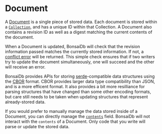 # Document

A [Document](https://dev.bonsaidb.io/main/bonsaidb/core/document/struct.Document.html) is a single piece of stored data. Each document is stored within a [`Collection`](./collection.md), and has a unique ID within that Collection. A Document also contains a revision ID as well as a digest matching the current contents of the document.

When a Document is updated, BonsaiDb will check that the revision information passed matches the currently stored information. If not, a [conflict error](https://dev.bonsaidb.io/main/bonsaidb/core/enum.Error.html#variant.DocumentConflict) will be returned. This simple check ensures that if two writers try to update the document simultaneously, one will succeed and the other will receive an error.

BonsaiDb provides APIs for storing [serde](https://serde.rs/)-compatible data structures using the [CBOR](https://cbor.io/) format. CBOR provides larger data type compatibility than JSON, and is a more efficent format. It also provides a bit more resilliance for parsing structures that have changed than some other encoding formats, but care still needs to be taken when updating structures that represent already-stored data.

If you would prefer to manually manage the data stored inside of a Document, you can directly manage the [`contents`](https://dev.bonsaidb.io/main/bonsaidb/core/document/struct.Document.html#structfield.contents) field. BonsaiDb will not interact with the `contents` of a Document. Only code that you write will parse or update the stored data.
